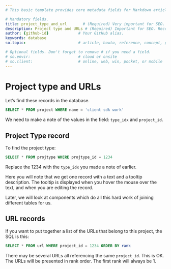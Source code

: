 ```yaml
---
# This basic template provides core metadata fields for Markdown articles on docs.superoffice.com.

# Mandatory fields.
title: project_type_and_url       # (Required) Very important for SEO. Intent in a unique string of 43-59 chars including spaces.
description: Project type and URLs # (Required) Important for SEO. Recommended character length is 115-145 characters including spaces.
author: {github-id}             # Your GitHub alias.
keywords: database
so.topic:                       # article, howto, reference, concept, guide

# Optional fields. Don't forget to remove # if you need a field.
# so.envir:                     # cloud or onsite
# so.client:                    # online, web, win, pocket, or mobile
---
```


# Project type and URLs

Let’s find these records in the database.

```SQL
SELECT * FROM project WHERE name = 'client sdk work'
```

We need to make a note of the values in the field: `type_idx` and `project_id`.

## Project Type record

To find the project type:

```SQL
SELECT * FROM projtype WHERE projtype_id = 1234
```

Replace the 1234 with the `type_idx` you made a note of earlier.

Here you will note that we get one record with a text and a tooltip description. The tooltip is displayed when you hover the mouse over the text, and when you are editing the record.

Later, we will look at components which do all this hard work of joining different tables for us.

## URL records

If you want to put together a list of the URLs that belong to this project, the SQL is this:

```SQL
SELECT * FROM url WHERE project_id = 1234 ORDER BY rank
```

There may be several URLs all referencing the same `project_id`. This is OK. The URLs will be presented in rank order. The first rank will always be 1.
